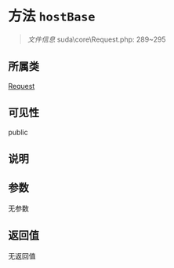 # 方法 `hostBase`

> *文件信息* suda\core\Request.php: 289~295

## 所属类 

[Request](../Request.md)

## 可见性

public

## 说明



## 参数


无参数


## 返回值

无返回值
